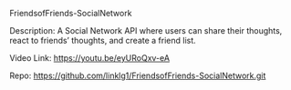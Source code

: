 FriendsofFriends-SocialNetwork

Description:
A Social Network API where users can share their thoughts, react to friends’ thoughts, and create a friend list. 

Video Link:
https://youtu.be/eyURoQxv-eA

Repo:
https://github.com/linklg1/FriendsofFriends-SocialNetwork.git
